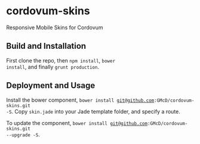 cordovum-skins
==============

Responsive Mobile Skins for Cordovum

Build and Installation
----------------------

First clone the repo, then <code>npm install</code>, <code>bower install</code>, and finally <code>grunt production</code>.

Deployment and Usage
--------------------

Install the bower component, <code>bower install git@github.com:GMcD/cordovum-skins.git -S</code>. Copy <code>skin.jade</code> into your Jade template folder, and specify a route.

To update the component, <code>bower install git@github.com:GMcD/cordovum-skins.git --upgrade -S</code>.
